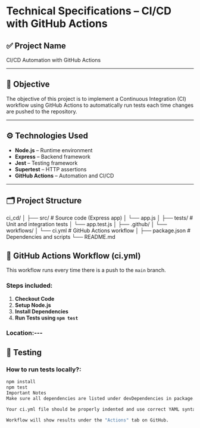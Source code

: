# Technical Specifications – CI/CD with GitHub Actions

## ✅ Project Name

CI/CD Automation with GitHub Actions

---

## 🧠 Objective

The objective of this project is to implement a Continuous Integration (CI) workflow using GitHub Actions to automatically run tests each time changes are pushed to the repository.

---

## ⚙️ Technologies Used

- **Node.js** – Runtime environment
- **Express** – Backend framework
- **Jest** – Testing framework
- **Supertest** – HTTP assertions
- **GitHub Actions** – Automation and CI/CD

---

## 🗂️ Project Structure

ci_cd/ │ ├── src/ # Source code (Express app) │ └── app.js │ ├── tests/ # Unit and integration tests │ └── app.test.js │ ├── .github/ │ └── workflows/ │ └── ci.yml # GitHub Actions workflow │ ├── package.json # Dependencies and scripts └── README.md
## 🔄 GitHub Actions Workflow (ci.yml)

This workflow runs every time there is a push to the `main` branch.

### Steps included:

1. **Checkout Code**
2. **Setup Node.js**
3. **Install Dependencies**
4. **Run Tests using `npm test`**

### Location:---

## 🧪 Testing

### How to run tests locally?:

```bash
npm install
npm test
Important Notes
Make sure all dependencies are listed under devDependencies in package.json.

Your ci.yml file should be properly indented and use correct YAML syntax.

Workflow will show results under the "Actions" tab on GitHub.
